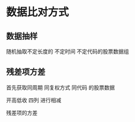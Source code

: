 # 数据比对方式




## 数据抽样

随机抽取不定长度的 不定时间 不定代码的股票数据组

## 残差项方差
首先获取同周期 同复权方式 同代码 的股票数据

开高低收  四列 进行相减

残差项的方差


## 